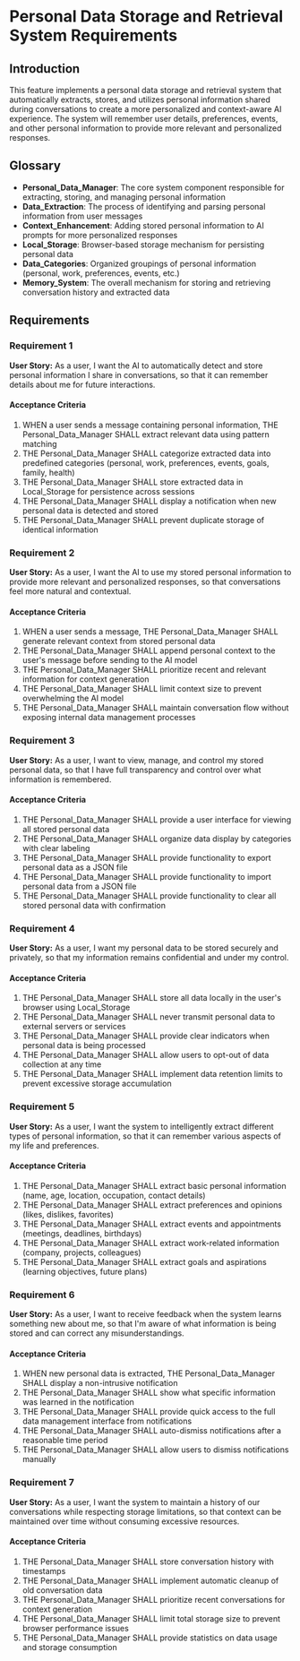 # Personal Data Storage and Retrieval System Requirements

## Introduction

This feature implements a personal data storage and retrieval system that automatically extracts, stores, and utilizes personal information shared during conversations to create a more personalized and context-aware AI experience. The system will remember user details, preferences, events, and other personal information to provide more relevant and personalized responses.

## Glossary

- **Personal_Data_Manager**: The core system component responsible for extracting, storing, and managing personal information
- **Data_Extraction**: The process of identifying and parsing personal information from user messages
- **Context_Enhancement**: Adding stored personal information to AI prompts for more personalized responses
- **Local_Storage**: Browser-based storage mechanism for persisting personal data
- **Data_Categories**: Organized groupings of personal information (personal, work, preferences, events, etc.)
- **Memory_System**: The overall mechanism for storing and retrieving conversation history and extracted data

## Requirements

### Requirement 1

**User Story:** As a user, I want the AI to automatically detect and store personal information I share in conversations, so that it can remember details about me for future interactions.

#### Acceptance Criteria

1. WHEN a user sends a message containing personal information, THE Personal_Data_Manager SHALL extract relevant data using pattern matching
2. THE Personal_Data_Manager SHALL categorize extracted data into predefined categories (personal, work, preferences, events, goals, family, health)
3. THE Personal_Data_Manager SHALL store extracted data in Local_Storage for persistence across sessions
4. THE Personal_Data_Manager SHALL display a notification when new personal data is detected and stored
5. THE Personal_Data_Manager SHALL prevent duplicate storage of identical information

### Requirement 2

**User Story:** As a user, I want the AI to use my stored personal information to provide more relevant and personalized responses, so that conversations feel more natural and contextual.

#### Acceptance Criteria

1. WHEN a user sends a message, THE Personal_Data_Manager SHALL generate relevant context from stored personal data
2. THE Personal_Data_Manager SHALL append personal context to the user's message before sending to the AI model
3. THE Personal_Data_Manager SHALL prioritize recent and relevant information for context generation
4. THE Personal_Data_Manager SHALL limit context size to prevent overwhelming the AI model
5. THE Personal_Data_Manager SHALL maintain conversation flow without exposing internal data management processes

### Requirement 3

**User Story:** As a user, I want to view, manage, and control my stored personal data, so that I have full transparency and control over what information is remembered.

#### Acceptance Criteria

1. THE Personal_Data_Manager SHALL provide a user interface for viewing all stored personal data
2. THE Personal_Data_Manager SHALL organize data display by categories with clear labeling
3. THE Personal_Data_Manager SHALL provide functionality to export personal data as a JSON file
4. THE Personal_Data_Manager SHALL provide functionality to import personal data from a JSON file
5. THE Personal_Data_Manager SHALL provide functionality to clear all stored personal data with confirmation

### Requirement 4

**User Story:** As a user, I want my personal data to be stored securely and privately, so that my information remains confidential and under my control.

#### Acceptance Criteria

1. THE Personal_Data_Manager SHALL store all data locally in the user's browser using Local_Storage
2. THE Personal_Data_Manager SHALL never transmit personal data to external servers or services
3. THE Personal_Data_Manager SHALL provide clear indicators when personal data is being processed
4. THE Personal_Data_Manager SHALL allow users to opt-out of data collection at any time
5. THE Personal_Data_Manager SHALL implement data retention limits to prevent excessive storage accumulation

### Requirement 5

**User Story:** As a user, I want the system to intelligently extract different types of personal information, so that it can remember various aspects of my life and preferences.

#### Acceptance Criteria

1. THE Personal_Data_Manager SHALL extract basic personal information (name, age, location, occupation, contact details)
2. THE Personal_Data_Manager SHALL extract preferences and opinions (likes, dislikes, favorites)
3. THE Personal_Data_Manager SHALL extract events and appointments (meetings, deadlines, birthdays)
4. THE Personal_Data_Manager SHALL extract work-related information (company, projects, colleagues)
5. THE Personal_Data_Manager SHALL extract goals and aspirations (learning objectives, future plans)

### Requirement 6

**User Story:** As a user, I want to receive feedback when the system learns something new about me, so that I'm aware of what information is being stored and can correct any misunderstandings.

#### Acceptance Criteria

1. WHEN new personal data is extracted, THE Personal_Data_Manager SHALL display a non-intrusive notification
2. THE Personal_Data_Manager SHALL show what specific information was learned in the notification
3. THE Personal_Data_Manager SHALL provide quick access to the full data management interface from notifications
4. THE Personal_Data_Manager SHALL auto-dismiss notifications after a reasonable time period
5. THE Personal_Data_Manager SHALL allow users to dismiss notifications manually

### Requirement 7

**User Story:** As a user, I want the system to maintain a history of our conversations while respecting storage limitations, so that context can be maintained over time without consuming excessive resources.

#### Acceptance Criteria

1. THE Personal_Data_Manager SHALL store conversation history with timestamps
2. THE Personal_Data_Manager SHALL implement automatic cleanup of old conversation data
3. THE Personal_Data_Manager SHALL prioritize recent conversations for context generation
4. THE Personal_Data_Manager SHALL limit total storage size to prevent browser performance issues
5. THE Personal_Data_Manager SHALL provide statistics on data usage and storage consumption